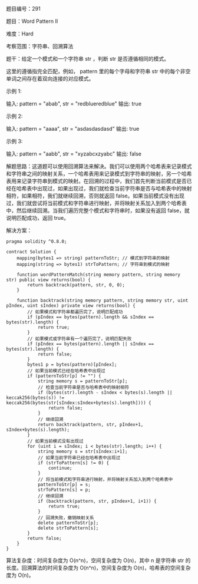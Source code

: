 题目编号：291

题目：Word Pattern II

难度：Hard

考察范围：字符串、回溯算法

题干：给定一个模式和一个字符串 str ，判断 str 是否遵循相同的模式。

这里的遵循指完全匹配，例如， pattern 里的每个字母和字符串 str 中的每个非空单词之间存在着双向连接的对应模式。

示例 1:

输入: pattern = "abab", str = "redblueredblue"
输出: true

示例 2:

输入: pattern = "aaaa", str = "asdasdasdasd"
输出: true

示例 3:

输入: pattern = "aabb", str = "xyzabcxzyabc"
输出: false

解题思路：这道题可以使用回溯算法来解决。我们可以使用两个哈希表来记录模式和字符串之间的映射关系，一个哈希表用来记录模式到字符串的映射，另一个哈希表用来记录字符串到模式的映射。在回溯的过程中，我们首先判断当前模式是否已经在哈希表中出现过，如果出现过，我们就检查当前字符串是否与哈希表中的映射相符，如果相符，我们就继续回溯，否则就返回 false。如果当前模式没有出现过，我们就尝试将当前模式和字符串进行映射，并将映射关系加入到两个哈希表中，然后继续回溯。当我们遍历完整个模式和字符串时，如果没有返回 false，就说明匹配成功，返回 true。

解决方案：

```
pragma solidity ^0.8.0;

contract Solution {
    mapping(bytes1 => string) patternToStr; // 模式到字符串的映射
    mapping(string => bytes1) strToPattern; // 字符串到模式的映射

    function wordPatternMatch(string memory pattern, string memory str) public view returns(bool) {
        return backtrack(pattern, str, 0, 0);
    }

    function backtrack(string memory pattern, string memory str, uint pIndex, uint sIndex) private view returns(bool) {
        // 如果模式和字符串都遍历完了，说明匹配成功
        if (pIndex == bytes(pattern).length && sIndex == bytes(str).length) {
            return true;
        }
        // 如果模式或字符串有一个遍历完了，说明匹配失败
        if (pIndex == bytes(pattern).length || sIndex == bytes(str).length) {
            return false;
        }
        bytes1 p = bytes(pattern)[pIndex];
        // 如果当前模式已经在哈希表中出现过
        if (patternToStr[p] != "") {
            string memory s = patternToStr[p];
            // 检查当前字符串是否与哈希表中的映射相符
            if (bytes(str).length - sIndex < bytes(s).length || keccak256(bytes(s)) != keccak256(bytes(str[sIndex:sIndex+bytes(s).length]))) {
                return false;
            }
            // 继续回溯
            return backtrack(pattern, str, pIndex+1, sIndex+bytes(s).length);
        }
        // 如果当前模式没有出现过
        for (uint i = sIndex; i < bytes(str).length; i++) {
            string memory s = str[sIndex:i+1];
            // 如果当前字符串已经在哈希表中出现过
            if (strToPattern[s] != 0) {
                continue;
            }
            // 将当前模式和字符串进行映射，并将映射关系加入到两个哈希表中
            patternToStr[p] = s;
            strToPattern[s] = p;
            // 继续回溯
            if (backtrack(pattern, str, pIndex+1, i+1)) {
                return true;
            }
            // 回溯失败，撤销映射关系
            delete patternToStr[p];
            delete strToPattern[s];
        }
        return false;
    }
}
```

算法复杂度：时间复杂度为 O(n^n)，空间复杂度为 O(n)，其中 n 是字符串 str 的长度。回溯算法的时间复杂度为 O(n^n)，空间复杂度为 O(n)，哈希表的空间复杂度为 O(n)。